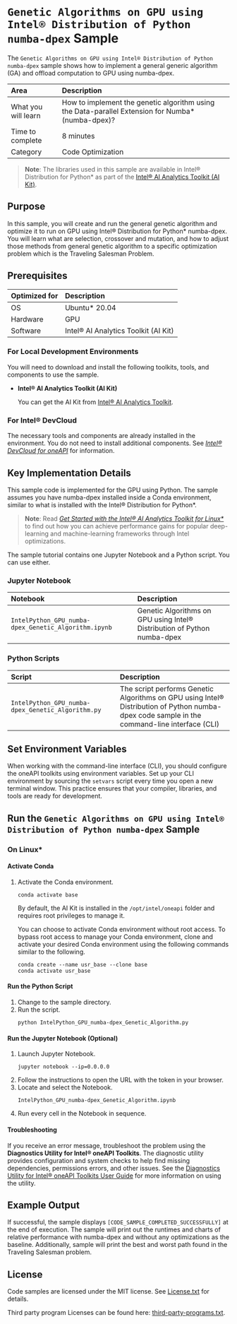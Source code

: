 # `Genetic Algorithms on GPU using Intel® Distribution of Python numba-dpex` Sample

The `Genetic Algorithms on GPU using Intel® Distribution of Python numba-dpex` sample shows how to implement a general generic algorithm (GA) and offload computation to GPU using numba-dpex.

| Area                    | Description
| :---                    | :---
| What you will learn     | How to implement the genetic algorithm using the Data-parallel Extension for Numba* (numba-dpex)?
| Time to complete        | 8 minutes
| Category                | Code Optimization

>**Note**: The libraries used in this sample are available in Intel® Distribution for Python* as part of the [Intel® AI Analytics Toolkit (AI Kit)](https://software.intel.com/en-us/oneapi/ai-kit).

## Purpose

In this sample, you will create and run the general genetic algorithm and optimize it to run on GPU using Intel® Distribution for Python* numba-dpex. You will learn what are selection, crossover and mutation, and how to adjust those methods from general genetic algorithm to a specific optimization problem which is the Traveling Salesman Problem.

## Prerequisites

| Optimized for           | Description
|:---                     |:---
| OS                      | Ubuntu* 20.04
| Hardware                | GPU
| Software                | Intel® AI Analytics Toolkit (AI Kit)

### For Local Development Environments

You will need to download and install the following toolkits, tools, and components to use the sample.

- **Intel® AI Analytics Toolkit (AI Kit)**

  You can get the AI Kit from [Intel® AI Analytics Toolkit](https://www.intel.com/content/www/us/en/developer/tools/oneapi/ai-analytics-toolkit-download.html).

### For Intel® DevCloud

The necessary tools and components are already installed in the environment. You do not need to install additional components. See *[Intel® DevCloud for oneAPI](https://DevCloud.intel.com/oneapi/get_started/)* for information.

## Key Implementation Details

This sample code is implemented for the GPU using Python. The sample assumes you have numba-dpex installed inside a Conda environment, similar to what is installed with the Intel® Distribution for Python*.

>**Note**: Read *[Get Started with the Intel® AI Analytics Toolkit for Linux*](https://www.intel.com/content/www/us/en/develop/documentation/get-started-with-ai-linux/top.html)* to find out how you can achieve performance gains for popular deep-learning and machine-learning frameworks through Intel optimizations.

The sample tutorial contains one Jupyter Notebook and a Python script. You can use either.

### Jupyter Notebook

| Notebook                                                 | Description
|:---                                                      |:---
|`IntelPython_GPU_numba-dpex_Genetic_Algorithm.ipynb`      | Genetic Algorithms on GPU using Intel® Distribution of Python numba-dpex

### Python Scripts

| Script                                                | Description
|:---                                                   |:---
|`IntelPython_GPU_numba-dpex_Genetic_Algorithm.py`      | The script performs Genetic Algorithms on GPU using Intel® Distribution of Python numba-dpex code sample in the command-line interface (CLI)

## Set Environment Variables

When working with the command-line interface (CLI), you should configure the oneAPI toolkits using environment variables. Set up your CLI environment by sourcing the `setvars` script every time you open a new terminal window. This practice ensures that your compiler, libraries, and tools are ready for development.

## Run the `Genetic Algorithms on GPU using Intel® Distribution of Python numba-dpex` Sample

### On Linux*

<!-- > **Note**: If you have not already done so, set up your CLI
> environment by sourcing  the `setvars` script in the root of your oneAPI installation.
>
> Linux*:
> - For system wide installations: `. /opt/intel/oneapi/setvars.sh`
> - For private installations: ` . ~/intel/oneapi/setvars.sh`
> - For non-POSIX shells, like csh, use the following command: `bash -c 'source <install-dir>/setvars.sh ; exec csh'`
>
> For more information on configuring environment variables, see *[Use the setvars Script with Linux* or macOS*](https://www.intel.com/content/www/us/en/develop/documentation/oneapi-programming-guide/top/oneapi-development-environment-setup/use-the-setvars-script-with-linux-or-macos.html)*. -->

#### Activate Conda

1. Activate the Conda environment.
   ```
   conda activate base
   ```
   By default, the AI Kit is installed in the `/opt/intel/oneapi` folder and requires root privileges to manage it.

   You can choose to activate Conda environment without root access. To bypass root access to manage your Conda environment, clone and activate your desired Conda environment using the following commands similar to the following.

   ```
   conda create --name usr_base --clone base
   conda activate usr_base
   ```

#### Run the Python Script

1. Change to the sample directory.
2. Run the script.
   ```
   python IntelPython_GPU_numba-dpex_Genetic_Algorithm.py
   ```

#### Run the Jupyter Notebook (Optional)

1. Launch Jupyter Notebook.
   ```
   jupyter notebook --ip=0.0.0.0
   ```
2. Follow the instructions to open the URL with the token in your browser.
3. Locate and select the Notebook.
   ```
   IntelPython_GPU_numba-dpex_Genetic_Algorithm.ipynb
   ```
4. Run every cell in the Notebook in sequence.

#### Troubleshooting

If you receive an error message, troubleshoot the problem using the **Diagnostics Utility for Intel® oneAPI Toolkits**. The diagnostic utility provides configuration and system checks to help find missing dependencies, permissions errors, and other issues. See the [Diagnostics Utility for Intel® oneAPI Toolkits User Guide](https://www.intel.com/content/www/us/en/develop/documentation/diagnostic-utility-user-guide/top.html) for more information on using the utility.

## Example Output

If successful, the sample displays `[CODE_SAMPLE_COMPLETED_SUCCESSFULLY]` at the end of execution. The sample will print out the runtimes and charts of relative performance with numba-dpex and without any optimizations as the baseline. Additionally, sample will print the best and worst path found in the Traveling Salesman problem.

## License

Code samples are licensed under the MIT license. See [License.txt](https://github.com/oneapi-src/oneAPI-samples/blob/master/License.txt)
for details.

Third party program Licenses can be found here: [third-party-programs.txt](https://github.com/oneapi-src/oneAPI-samples/blob/master/third-party-programs.txt).
